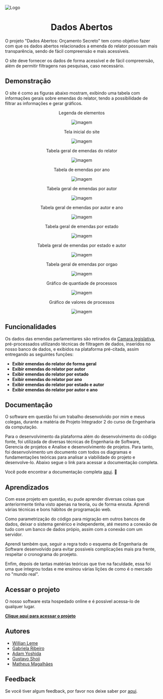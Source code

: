 ![Logo](https://github.com/williangrleme/Dados-abertos/raw/main/imgs/icon.png)
<h1 align="center">Dados Abertos</h1>


O projeto "Dados Abertos: Orçamento Secreto" tem como objetivo fazer com que os
dados abertos relacionados a emenda do relator possuam mais transparência, sendo de
fácil compreensão e mais acessíveis.

O site deve fornecer os dados de forma acessível e de fácil compreensão, além de
permitir filtragens nas pesquisas, caso necessário.


## Demonstração
O site é como as figuras abaixo mostram, exibindo uma tabela com informações gerais sobre emendas do relator, tendo a possibilidade de filtrar as informações e gerar gráficos.

<p align="center">Legenda de elementos</p>
<p align="center">
  <img src="https://github.com/williangrleme/Dados-abertos/blob/main/imgs/legenda.png" alt="imagem">
</p>

<p align="center">Tela inicial do site</p>
<p align="center">
  <img src="https://github.com/williangrleme/Dados-abertos/raw/main/imgs/inicio.png" alt="imagem">
</p>

<p align="center">Tabela geral de emendas do relator</p>
<p align="center">
  <img src="https://github.com/williangrleme/Dados-abertos/blob/main/imgs/geral.png" alt="imagem">
</p>

<p align="center">Tabela de emendas por ano</p>
<p align="center">
  <img src="https://github.com/williangrleme/Dados-abertos/blob/main/imgs/porAno.png" alt="imagem">
</p>

<p align="center">Tabela geral de emendas por autor</p>
<p align="center">
  <img src="https://github.com/williangrleme/Dados-abertos/blob/main/imgs/porAuttor.png" alt="imagem">
</p>

<p align="center">Tabela geral de emendas por autor e ano</p>
<p align="center">
  <img src="https://github.com/williangrleme/Dados-abertos/blob/main/imgs/porAutorAno.png" alt="imagem">
</p>

<p align="center">Tabela geral de emendas por estado</p>
<p align="center">
  <img src="https://github.com/williangrleme/Dados-abertos/blob/main/imgs/porEstado.png" alt="imagem">
</p>

<p align="center">Tabela geral de emendas por estado e autor</p>
<p align="center">
  <img src="https://github.com/williangrleme/Dados-abertos/blob/main/imgs/porEstadoAutor.png" alt="imagem">
</p>

<p align="center">Tabela geral de emendas por orgao</p>
<p align="center">
  <img src="https://github.com/williangrleme/Dados-abertos/blob/main/imgs/porOrgao.png" alt="imagem">
</p>

<p align="center">Gráfico de quantiade de processos </p>
<p align="center">
  <img src="https://github.com/williangrleme/Dados-abertos/blob/main/imgs/GraficoDeQuantidade.png" alt="imagem">
</p>

<p align="center">Gráfico de valores de processos </p>
<p align="center">
  <img src="https://github.com/williangrleme/Dados-abertos/blob/main/imgs/GraficodeValor.png" alt="imagem">
</p>










## Funcionalidades
Os dados das emendas parlamentares são retirados da [Camara legislativa](https://www2.camara.leg.br/atividade-legislativa/comissoes/comissoes-mistas/cmo/Indicacoes-para-execucao-orcamentaria-em-RP9_LOA-2022), pré-processados utilizando técnicas de filtragem de dados, inseridos no nosso banco de dados, e exibidos na plataforma pré-citada, assim entregando as seguintes funções:

- __Exibir emendas do relator de forma geral__
- __Exibir emendas do relator por autor__
- __Exibir emendas do relator por estado__
- __Exibir emendas do relator por ano__
- __Exibir emendas do relator por estado e autor__
- __Exibir emendas do relator por autor e ano__


## Documentação
O software em questão foi um trabalho desenvolvido por mim e meus colegas, durante a matéria de Projeto Integrador 2 do curso de Engenharia da computação.

Para o desenvolvimento da plataforma além do desenvolvimento do código fonte, foi utilizada de diversas técnicas de Engenharia de Software, Gerencia de projetos e Analise e desenvolvimento de projetos. Para tanto, foi desenvolvimento um documento com todos os diagramas e fundamentações teóricas para analisar a viabilidade do projeto e desenvolve-lo.
Abaixo segue o link para acessar a documentação completa.

Você pode encontrar a documentação completa [aqui](https://github.com/williangrleme/Dados-abertos/blob/main/DocumentacaoFinal.pdf). :book:

## Aprendizados

Com esse projeto em questão, eu pude aprender diversas coisas que anteriormente tinha visto apenas na teoria, ou de forma enxuta. Aprendi várias técnicas e bons hábitos de programação web.

Como parametrização do código para migração em outros bancos de dados, deixar o sistema genérico e independente, até mesmo a conexão de tudo com um banco de dados própio, assim com a conexão com um servidor.


Aprendi também que, seguir a regra todo o esquema de Engenharia de Software desenvolvido para evitar possiveis complicações mais pra frente, respeitar o cronograma do proejeto.

Enfim, depois de tantas matérias teóricas que tive na faculdade, essa foi uma que integrou todas e me ensinou várias lições de como é o mercado no "mundo real".

## Acessar o projeto

O nosso software esta hospedado online e é possivel acessa-lo de qualquer lugar.

__[Clique aqui para acessar o projeto](http://82.180.139.132:4000)__


## Autores

- [Willian Leme](https://github.com/williangrleme)
- [Gabriela Ribeiro](https://github.com/gabrielarib)
- [Adam Yoshida](https://github.com/adamyoshidas)
- [Gustavo Shoji](https://github.com/GuShoji)
- [Matheus Magalhães](https://github.com/MathMagal)


## Feedback

Se você tiver algum feedback, por favor nos deixe saber por [aqui](mailto:gusthavo_palm@hotmail.com).


